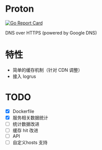 # Proton

[![Go Report Card](https://goreportcard.com/badge/github.com/oif/proton)](https://goreportcard.com/report/github.com/oif/proton)


DNS over HTTPS (powered by Google DNS)


# 特性

* 简单的缓存机制（针对 CDN 调整）
* 接入 logrus


# TODO

- [x] Dockerfile
- [x] 服务相关数据统计
- [ ] 统计数据改进
- [ ] 缓存 hit 改进
- [ ] API
- [ ] 自定义hosts 支持
